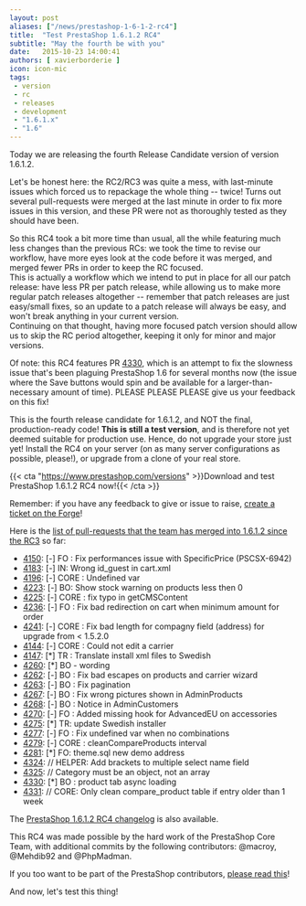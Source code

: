 ```yaml
---
layout: post
aliases: ["/news/prestashop-1-6-1-2-rc4"]
title:  "Test PrestaShop 1.6.1.2 RC4"
subtitle: "May the fourth be with you"
date:   2015-10-23 14:00:41
authors: [ xavierborderie ]
icon: icon-mic
tags:
 - version
 - rc
 - releases
 - development
 - "1.6.1.x"
 - "1.6"
---
```


Today we are releasing the fourth Release Candidate version of version 1.6.1.2.

Let's be honest here: the RC2/RC3 was quite a mess, with last-minute issues which forced us to repackage the whole thing -- twice! Turns out several pull-requests were merged at the last minute in order to fix more issues in this version, and these PR were not as thoroughly tested as they should have been.

So this RC4 took a bit more time than usual, all the while featuring much less changes than the previous RCs: we took the time to revise our workflow, have more eyes look at the code before it was merged, and merged fewer PRs in order to keep the RC focused. <br />
This is actually a workflow which we intend to put in place for all our patch release: have less PR per patch release, while allowing us to make more regular patch releases altogether -- remember that patch releases are just easy/small fixes, so an update to a patch release will always be easy, and won't break anything in your current version.<br />
Continuing on that thought, having more focused patch version should allow us to skip the RC period altogether, keeping it only for minor and major versions.

Of note: this RC4 features PR [4330](https://github.com/PrestaShop/PrestaShop/pull/4330), which is an attempt to fix the slowness issue that's been plaguing PrestaShop 1.6 for several months now (the issue where the Save buttons would spin and be available for a larger-than-necessary amount of time). PLEASE PLEASE PLEASE give us your feedback on this fix!

This is the fourth release candidate for 1.6.1.2, and NOT the final, production-ready code! <b>This is still a test version</b>, and is therefore not yet deemed suitable for production use. Hence, do not upgrade your store just yet! Install the RC4 on your server (on as many server configurations as possible, please!), or upgrade from a clone of your real store.

{{< cta "https://www.prestashop.com/versions" >}}Download and test PrestaShop 1.6.1.2 RC4 now!{{< /cta >}}

Remember: if you have any feedback to give or issue to raise, [create a ticket on the Forge](http://doc.prestashop.com/display/PS16/How+to+use+the+Forge+to+contribute+to+PrestaShop)!

Here is the [list of pull-requests that the team has merged into 1.6.1.2 since the RC3](https://github.com/PrestaShop/PrestaShop/pulls?utf8=%E2%9C%93&q=is%3Apr+base%3A1.6.1.x+is%3Aclosed+merged%3A%3E2015-10-06+) so far:

 * [4150](https://github.com/PrestaShop/PrestaShop/pull/4150): [-] FO : Fix performances issue with SpecificPrice (PSCSX-6942)
 * [4183](https://github.com/PrestaShop/PrestaShop/pull/4183): [-] IN: Wrong id_guest in cart.xml
 * [4196](https://github.com/PrestaShop/PrestaShop/pull/4196): [-] CORE : Undefined var
 * [4223](https://github.com/PrestaShop/PrestaShop/pull/4223): [-] BO: Show stock warning on products less then 0
 * [4225](https://github.com/PrestaShop/PrestaShop/pull/4225): [-] CORE : fix typo in getCMSContent
 * [4236](https://github.com/PrestaShop/PrestaShop/pull/4236): [-] FO : Fix bad redirection on cart when minimum amount for order
 * [4241](https://github.com/PrestaShop/PrestaShop/pull/4241): [-] CORE : Fix bad length for compagny field (address) for upgrade from < 1.5.2.0
 * [4144](https://github.com/PrestaShop/PrestaShop/pull/4144): [-] CORE : Could not edit a carrier
 * [4147](https://github.com/PrestaShop/PrestaShop/pull/4147): [*] TR : Translate install xml files to Swedish
 * [4260](https://github.com/PrestaShop/PrestaShop/pull/4260): [*] BO - wording
 * [4262](https://github.com/PrestaShop/PrestaShop/pull/4262): [-] BO : Fix bad escapes on products and carrier wizard
 * [4263](https://github.com/PrestaShop/PrestaShop/pull/4263): [-] BO : Fix pagination
 * [4267](https://github.com/PrestaShop/PrestaShop/pull/4267): [-] BO : Fix wrong pictures shown in AdminProducts
 * [4268](https://github.com/PrestaShop/PrestaShop/pull/4268): [-] BO : Notice in AdminCustomers
 * [4270](https://github.com/PrestaShop/PrestaShop/pull/4270): [-] FO : Added missing hook for AdvancedEU on accessories
 * [4275](https://github.com/PrestaShop/PrestaShop/pull/4275): [*] TR: update Swedish installer
 * [4277](https://github.com/PrestaShop/PrestaShop/pull/4277): [-] FO : Fix undefined var when no combinations
 * [4279](https://github.com/PrestaShop/PrestaShop/pull/4279): [-] CORE : cleanCompareProducts interval
 * [4281](https://github.com/PrestaShop/PrestaShop/pull/4281): [*] FO: theme.sql new demo address
 * [4324](https://github.com/PrestaShop/PrestaShop/pull/4324): // HELPER: Add brackets to multiple select name field
 * [4325](https://github.com/PrestaShop/PrestaShop/pull/4325): // Category must be an object, not an array
 * [4330](https://github.com/PrestaShop/PrestaShop/pull/4330): [*] BO : product tab async loading
 * [4331](https://github.com/PrestaShop/PrestaShop/pull/4331): // CORE: Only clean compare_product table if entry older than 1 week
 

The [PrestaShop 1.6.1.2 RC4 changelog](https://www.prestashop.com/en/developers-versions/changelog/1.6.1.2-rc4) is also available.

This RC4 was made possible by the hard work of the PrestaShop Core Team, with additional commits by the following contributors: @macroy, @Mehdib92 and @PhpMadman.

If you too want to be part of the PrestaShop contributors, [please read this](http://doc.prestashop.com/display/PS16/Contributing+code+to+PrestaShop)!

And now, let's test this thing!
